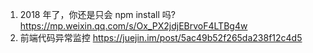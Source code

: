 1. 2018 年了，你还是只会 npm install 吗?   https://mp.weixin.qq.com/s/Ox_PX2jdjEBrvoF4LTBg4w
2. 前端代码异常监控 https://juejin.im/post/5ac49b52f265da238f12c4d5